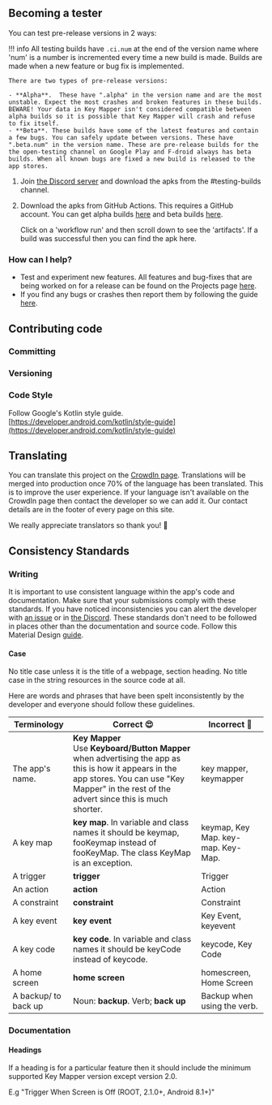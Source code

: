 ## Becoming a tester

You can test pre-release versions in 2 ways:

!!! info
    All testing builds have `.ci.num` at the end of the version name where 'num' is a number is incremented every time a new build is made. Builds are made when a new feature or bug fix is implemented.

    There are two types of pre-release versions:

    - **Alpha**.  These have ".alpha" in the version name and are the most unstable. Expect the most crashes and broken features in these builds. BEWARE! Your data in Key Mapper isn't considered compatible between alpha builds so it is possible that Key Mapper will crash and refuse to fix itself.
    - **Beta**. These builds have some of the latest features and contain a few bugs. You can safely update between versions. These have ".beta.num" in the version name. These are pre-release builds for the the open-testing channel on Google Play and F-droid always has beta builds. When all known bugs are fixed a new build is released to the app stores.

1. Join [the Discord server](http://keymapper.club) and download the apks from the #testing-builds channel.
2. Download the apks from GitHub Actions. This requires a GitHub account.
    You can get alpha builds [here](https://github.com/sds100/KeyMapper/actions/workflows/android.yml) and beta builds [here](https://github.com/sds100/KeyMapper/actions/workflows/android-release.yml).

    Click on a 'workflow run' and then scroll down to see the 'artifacts'. If a build was successful then you can find the apk here.

### How can I help?
- Test and experiment new features. All features and bug-fixes that are being worked on for a release can be found on the Projects page [here](https://github.com/sds100/KeyMapper/projects).
- If you find any bugs or crashes then report them by following the guide [here](report-issues.md).

## Contributing code

### Committing

### Versioning

### Code Style

Follow Google's Kotlin style guide. [https://developer.android.com/kotlin/style-guide](https://developer.android.com/kotlin/style-guide)

## Translating
You can translate this project on the [CrowdIn page](https://crowdin.com/project/key-mapper). Translations will be merged into production once 70% of the language has been translated. This is to improve the user experience. If your language isn't available on the CrowdIn page then contact the developer so we can add it. Our contact details are in the footer of every page on this site.

We really appreciate translators so thank you! 🙂

## Consistency Standards

### Writing

It is important to use consistent language within the app's code and documentation. Make sure that your submissions comply with these standards. If you have noticed inconsistencies you can alert the developer with [an issue](https://github.com/sds100/KeyMapper/issues/new) or in [the Discord](http://keymapper.club). These standards don't need to be followed in places other than the documentation and source code. Follow this Material Design [guide](https://material.io/design/communication/writing.html).

#### Case

No title case unless it is the title of a webpage, section heading. No title case in the string resources in the source code at all.

Here are words and phrases that have been spelt inconsistently by the developer and everyone should follow these guidelines. 

| Terminology           | Correct 😍                                                    | Incorrect 👿                        |
| --------------- | ------------------------------------------------------------ | ---------------------------------- |
| The app's name. | **Key Mapper**<br />Use **Keyboard/Button Mapper** when advertising the app as this is how it appears in the app stores. You can use "Key Mapper" in the rest of the advert since this is much shorter. | key mapper, keymapper              |
| A key map       | **key map**. In variable and class names it should be keymap, fooKeymap instead of fooKeyMap. The class KeyMap is an exception. | keymap, Key Map. key-map. Key-Map. |
| A trigger       | **trigger**                                                  | Trigger                            |
| An action       | **action**                                                   | Action                             |
| A constraint    | **constraint**                                               | Constraint                         |
| A key event | **key event** | Key Event, keyevent |
| A key code | **key code**. In variable and class names it should be keyCode instead of keycode. | keycode, Key Code |
| A home screen | **home screen** | homescreen, Home Screen |
| A backup/ to back up | Noun: **backup**. Verb; **back up** | Backup when using the verb. |

### Documentation

#### Headings

If a heading is for a particular feature then it should include the minimum supported Key Mapper version except version 2.0.

E.g "Trigger When Screen is Off (ROOT, 2.1.0+, Android 8.1+)"
